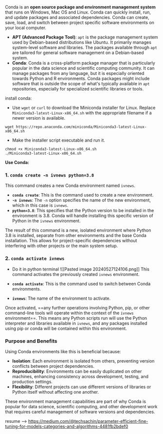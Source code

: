 Conda is an **open source package and environment management system** that runs on Windows, Mac OS and Linux. Conda can quickly install, run, and update packages and associated dependencies. Conda can create, save, load, and switch between project specific software environments on your local computer.

- **APT (Advanced Package Tool)**: `apt` is the package management system used by Debian-based distributions like Ubuntu. It primarily manages system-level software and libraries. The packages available through `apt` are tailored for general software management on a Debian-based system.
- **Conda**: Conda is a cross-platform package manager that is particularly popular in the data science and scientific computing community. It can manage packages from any language, but it is especially oriented towards Python and R environments. Conda packages might include software that is outside the scope of what's typically available in `apt` repositories, especially for specialized scientific libraries or tools.

install conda:
- Use `wget` or `curl` to download the Miniconda installer for Linux. Replace `Miniconda3-latest-Linux-x86_64.sh` with the appropriate filename if a newer version is available.
```shell
wget https://repo.anaconda.com/miniconda/Miniconda3-latest-Linux-x86_64.sh
```

-  Make the installer script executable and run it.

```shell
chmod +x Miniconda3-latest-Linux-x86_64.sh
./Miniconda3-latest-Linux-x86_64.sh
```

**Use Conda:**

### 1. `conda create -n ivnews python=3.8`

This command creates a new Conda environment named `ivnews`.

- **`conda create`**: This is the command used to create a new environment.
- **`-n ivnews`**: The `-n` option specifies the name of the new environment, which in this case is `ivnews`.
- **`python=3.8`**: This specifies that the Python version to be installed in the environment is 3.8. Conda will handle installing this specific version of Python in the `ivnews` environment.

The result of this command is a new, isolated environment where Python 3.8 is installed, separate from other environments and the base Conda installation. This allows for project-specific dependencies without interfering with other projects or the main system setup.

### 2. `conda activate ivnews`

- Do it in python terminal
![[Pasted image 20240527124106.png]]
This command activates the previously created `ivnews` environment.

- **`conda activate`**: This is the command used to switch between Conda environments.
- **`ivnews`**: The name of the environment to activate.

Once activated, ==any further operations involving Python, pip, or other command-line tools will operate within the context of the `ivnews` environment==. This means any Python scripts run will use the Python interpreter and libraries available in `ivnews`, and any packages installed using pip or conda will be contained within this environment.

### Purpose and Benefits

Using Conda environments like this is beneficial because:

- **Isolation**: Each environment is isolated from others, preventing version conflicts between project dependencies.
- **Reproducibility**: Environments can be easily duplicated on other machines, enhancing consistency across development, testing, and production settings.
- **Flexibility**: Different projects can use different versions of libraries or Python itself without affecting one another.

These environment management capabilities are part of why Conda is popular for data science, scientific computing, and other development work that requires careful management of software versions and dependencies.

resume --> https://medium.com/@techsachin/parameter-efficient-fine-tuning-for-models-categories-and-algorithms-4481fb2bdef0 

